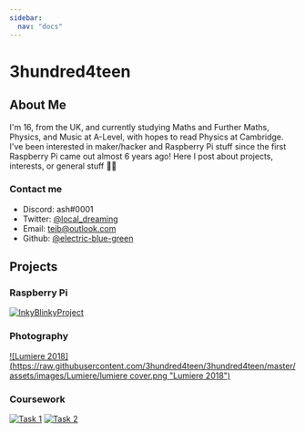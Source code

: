 ```yaml
---
sidebar:
  nav: "docs"
---
```


# 3hundred4teen
## About Me
I'm 16, from the UK, and currently studying Maths and Further Maths, Physics, and Music at A-Level, with hopes to read Physics at Cambridge. I've been interested in maker/hacker and Raspberry Pi stuff since the first Raspberry Pi came out almost 6 years ago! Here I post about projects, interests, or general stuff 🏳️‍🌈

### Contact me

- Discord: ash#0001
- Twitter: [@local_dreaming](https://twitter.com/local_dreaming)
- Email: tejb@outlook.com
- Github: [@electric-blue-green](http://github.com/electric-blue-green)

## Projects
### Raspberry Pi
[![InkyBlinkyProject](https://raw.githubusercontent.com/3hundred4teen/3hundred4teen/master/assets/images/Screen%20Shot%202018-01-12%20at%2022.10.10.png "InkyBlinky")](http://3h4.uk/inkyblinky)
### Photography
[![Lumiere 2018](https://raw.githubusercontent.com/3hundred4teen/3hundred4teen/master/assets/images/Lumiere/lumiere cover.png "Lumiere 2018")](http://3h4.uk/lumiere)
### Coursework
[![Task 1](https://raw.githubusercontent.com/3hundred4teen/3hundred4teen/master/assets/images/coursework/task1.png "Task 1")](https://github.com/electric-blue-green/GSCE-Coursework-Python-GTIN)
[![Task 2](https://raw.githubusercontent.com/3hundred4teen/3hundred4teen/master/assets/images/coursework/task2.png "Task 1")](https://github.com/electric-blue-green/GSCE-Coursework-Weblang-TrafficLights)
